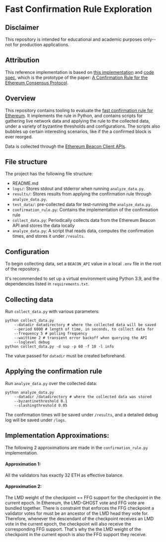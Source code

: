 # Fast Confirmation Rule Exploration

## Disclaimer

This repository is intended for educational and academic purposes only--not for production applications.

## Attribution

This reference implementation is based on [this implementation](https://gist.github.com/adiasg/4150de36181fd0f4b2351bef7b138893?ref=adiasg.me) and [code spec](https://github.com/ethereum/consensus-specs/pull/3339), which is the prototype of the paper: [A Confirmation Rule for the Ethereum Consensus Protocol](https://arxiv.org/pdf/2405.00549).

## Overview

This repository contains tooling to evaluate the [fast confirmation rule for Ethereum](https://arxiv.org/pdf/2405.00549). It implements the rule in Python, and contains scripts for gathering live network data and applying the rule to the collected data, under a variety of byzantine thresholds and configurations. The scripts also bubbles up certain interesting scenarios, like if the a confirmed block is ever reorged. 

Data is collected through the [Ethereum Beacon Client APIs](https://ethereum.github.io/beacon-APIs/).

## File structure

The project has the following file structure:
- README.md 
- `logs/`: Stores stdout and stderror when running ``analyze_data.py``.
- `results/`: Stores results from applying the confirmation rule through ``analyze_data.py``.
- `test_data/`: pre-collected data for test-running the ``analyze_data.py``.
- `confirmation_rule.py`: Contains the implementation of the confirmation rule
- `collect_data.py`: Periodically collects data from the Ethereum Beacon API and stores the data locally
- `analyze_data.py`: A script that reads data, computes the confirmation times, and stores it under ``/results``.

## Configuration 

To begin collecting data, set a `BEACON_API` value in a local `.env` file in the root of the repository. 

It's recommended to set up a virtual environment using Python 3.9, and the dependencies listed in ``requirements.txt``.

## Collecting data 

Run `collect_data.py` with various parameters:

```
python collect_data.py 
    --datadir datadirectory # where the collected data will be saved
    --period 6000 # length of time, in seconds, to collect data for
    --frequency 5 # polling frequency
    --waittime 2 # transient error backoff when querying the API
    --loglevel debug 
python collect_data.py -d sup -p 60 -f 10 -l info   
```

The value passed for `datadir` must be created beforehand. 

## Applying the confirmation rule 

Run `analyze_data.py` over the collected data:

```
python analyze_data.py
    --datadir /datadirectory # where the collected data was stored 
    --byzantinethreshold 0.1
    --slashingthreshold 0.05 
```

The confirmation times will be saved under ``/results``, and a detailed debug log will be saved under ``/logs``.

## Implementation Approximations:

The following 2 approximations are made in the `confirmation_rule.py` implementation.

#### Approximation 1:
All the validators has exactly 32 ETH as effective balance. 

#### Approximation 2:
The LMD weight of the checkpoint == FFG support for the checkpoint in the current epoch.
In Ethereum, the LMD-GHOST vote and FFG vote are bundled together. There is constraint that enforces the FFG checkpoint a validator votes for must be an ancestor of the LMD head they vote for. Therefore, whenever the descendant of the checkpoint receives an LMD vote in the current epoch, the checkpoint will also receive the corresponding FFG support. That's why the the LMD weight of the checkpoint in the current epoch is also the FFG support they receive.

